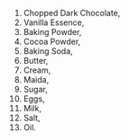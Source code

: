 1)  Chopped Dark Chocolate,
2)  Vanilla Essence,
3)  Baking Powder,
4)  Cocoa Powder,
5)  Baking Soda,
6)  Butter,
7)  Cream,
8)  Maida,
9)  Sugar,
10) Eggs,
11) Milk,
12) Salt,
13) Oil.